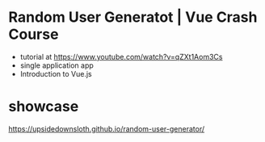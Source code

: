 # Random User Generatot | Vue Crash Course
- tutorial at https://www.youtube.com/watch?v=qZXt1Aom3Cs
- single application app
- Introduction to Vue.js 

# showcase
https://upsidedownsloth.github.io/random-user-generator/
